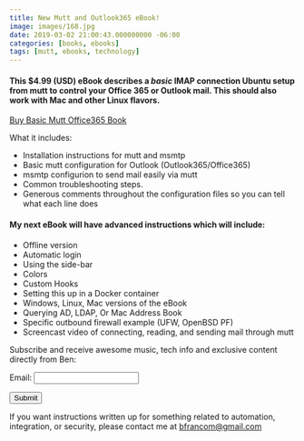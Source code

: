 ```yaml
---
title: New Mutt and Outlook365 eBook!
image: images/168.jpg
date: 2019-03-02 21:00:43.000000000 -06:00
categories: [books, ebooks]
tags: [mutt, ebooks, technology]
---
```


#### This $4.99 (USD) eBook describes a _basic_ IMAP connection Ubuntu setup from mutt to control your Office 365 or Outlook mail.  This should also work with Mac and other Linux flavors.

<script src="https://gumroad.com/js/gumroad.js"></script>
<a class="gumroad-button" href="https://gum.co/bfrancom-mutt-o365-basic" target="_blank">Buy Basic Mutt Office365 Book</a>

What it includes:
* Installation instructions for mutt and msmtp
* Basic mutt configuration for Outlook (Outlook365/Office365)
* msmtp configurion to send mail easily via mutt
* Common troubleshooting steps.
* Generous comments throughout the configuration files so you can tell what each line does

#### My next eBook will have advanced instructions which will include:

* Offline version
* Automatic login
* Using the side-bar
* Colors
* Custom Hooks 
* Setting this up in a Docker container
* Windows, Linux, Mac versions of the eBook
* Querying AD, LDAP, Or Mac Address Book
* Specific outbound firewall example (UFW, OpenBSD PF)
* Screencast video of connecting, reading, and sending mail through mutt

Subscribe and receive awesome music, tech info and exclusive content directly from Ben:

<form name="contact" method="POST" data-netlify="true">
  <p>
    <label>Email: <input type="email" name="email" /></label>
  </p>
  <p>
    <button type="submit">Submit</button>
  </p>
</form>


If you want instructions written up for something related to automation, integration, or security, please contact me at bfrancom@gmail.com


